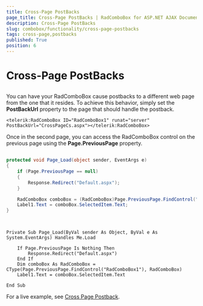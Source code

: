 ```yaml
---
title: Cross-Page PostBacks
page_title: Cross-Page PostBacks | RadComboBox for ASP.NET AJAX Documentation
description: Cross-Page PostBacks
slug: combobox/functionality/cross-page-postbacks
tags: cross-page,postbacks
published: True
position: 6
---
```


# Cross-Page PostBacks



## 

You can have your RadComboBox cause postbacks to a different web page from the one that it resides. To achieve this behavior, simply set the **PostBackUrl** property to the page that should handle the postback.

````ASPNET
<telerik:RadComboBox ID="RadComboBox1" runat="server" PostBackUrl="CrossPageCs.aspx"></telerik:RadComboBox>
````



Once in the second page, you can access the RadComboBox control on the previous page using the **Page.PreviousPage** property.



````C#
	
protected void Page_Load(object sender, EventArgs e)
{
	if (Page.PreviousPage == null) 
	{ 
		Response.Redirect("Default.aspx"); 
	}

	RadComboBox comboBox = (RadComboBox)Page.PreviousPage.FindControl("RadComboBox1");
	Label1.Text = comboBox.SelectedItem.Text;
}
	
````
````VB.NET
		
Private Sub Page_Load(ByVal sender As Object, ByVal e As System.EventArgs) Handles Me.Load

	If Page.PreviousPage Is Nothing Then
		Response.Redirect("Default.aspx")
	End If
	Dim comboBox As RadComboBox = CType(Page.PreviousPage.FindControl("RadComboBox1"), RadComboBox)
	Label1.Text = comboBox.SelectedItem.Text

End Sub

````


For a live example, see [Cross Page Postback](http://demos.telerik.com/aspnet-ajax/ComboBox/Examples/Functionality/CrossPagePostBack/DefaultCS.aspx).

